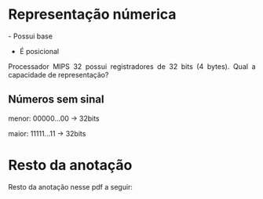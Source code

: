 # Representação númerica

<div style="text-align:justify">
- Possui base

- É posicional

Processador MIPS 32 possui registradores de 32 bits (4 bytes). Qual a capacidade de representação?
</div>

## Números sem sinal

<div style="text-align:justify">
menor: 00000...00 -> 32bits

maior: 11111...11 -> 32bits
</div>

# Resto da anotação 
<div style="text-aling:justify">

Resto da anotação nesse pdf a seguir:


</div>